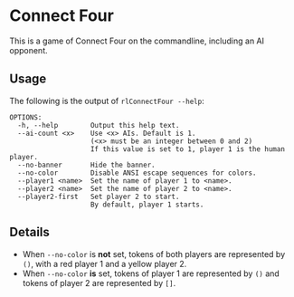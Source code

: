 # Connect Four
This is a game of Connect Four on the commandline, including an AI opponent.

## Usage
The following is the output of `rlConnectFour --help`:
```
OPTIONS:
  -h, --help        Output this help text.
  --ai-count <x>    Use <x> AIs. Default is 1.
                    (<x> must be an integer between 0 and 2)
                    If this value is set to 1, player 1 is the human player.
  --no-banner       Hide the banner.
  --no-color        Disable ANSI escape sequences for colors.
  --player1 <name>  Set the name of player 1 to <name>.
  --player2 <name>  Set the name of player 2 to <name>.
  --player2-first   Set player 2 to start.
                    By default, player 1 starts.
```


## Details
* When `--no-color` is __not__ set, tokens of both players are represented by `()`,
  with a red player 1 and a yellow player 2.
* When `--no-color` __is__ set, tokens of player 1 are represented by `()` and
  tokens of player 2 are represented by `[]`.
